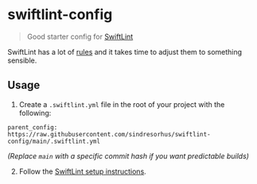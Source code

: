 # swiftlint-config

> Good starter config for [SwiftLint](https://github.com/realm/SwiftLint)

SwiftLint has a lot of [rules](https://github.com/realm/SwiftLint) and it takes time to adjust them to something sensible.

## Usage

1. Create a `.swiftlint.yml` file in the root of your project with the following:

```
parent_config: https://raw.githubusercontent.com/sindresorhus/swiftlint-config/main/.swiftlint.yml
```

*(Replace `main` with a specific commit hash if you want predictable builds)*

2. Follow the [SwiftLint setup instructions](https://github.com/realm/SwiftLint#installation).

